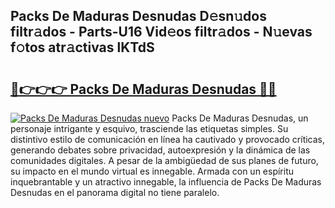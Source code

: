 ## Packs De Maduras Desnudas D𝚎sn𝚞dos filtr𝚊dos - Parts-U16 Vid𝚎os filtr𝚊dos - N𝚞evas f𝚘tos atr𝚊ctivas lKTdS

# <h2><a href="http://mbby7p.tromn.icu/?c=Packs+De+Maduras+Desnudas">🔗👉👉👉 Packs De Maduras Desnudas 🔗🔗</a></h2>

[![Packs De Maduras Desnudas nuevo](https://i.imgur.com/pEAQMta.gif)](http://mbby7p.tromn.icu/?c=Packs+De+Maduras+Desnudas)
Packs De Maduras Desnudas, un personaje intrigante y esquivo, trasciende las etiquetas simples. Su distintivo estilo de comunicación en línea ha cautivado y provocado críticas, generando debates sobre privacidad, autoexpresión y la dinámica de las comunidades digitales. A pesar de la ambigüedad de sus planes de futuro, su impacto en el mundo virtual es innegable. Armada con un espíritu inquebrantable y un atractivo innegable, la influencia de Packs De Maduras Desnudas en el panorama digital no tiene paralelo.

